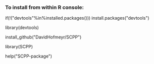 ### To install from within R console:

if(!("devtools"%in%installed.packages())) install.packages("devtools")

library(devtools)

install_github("DavidHofmeyr/SCPP")

library(SCPP)

help("SCPP-package")
